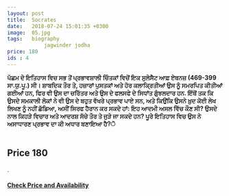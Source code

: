 ```yaml
---
layout: post
title:  Socrates
date:   2018-07-24 15:01:35 +0300
image:  05.jpg
tags:   biography
            jagwinder jodha
price: 180
ids : 4
---
```




<strong>ਪੱਛਮ ਦੇ ਇਤਿਹਾਸ ਵਿਚ ਸਭ ਤੋਂ ਪ੍ਰਭਾਵਸ਼ਾਲੀ ਚਿੰਤਕਾਂ ਵਿਚੋਂ ਇਕ ਸੁਲੇਸੈਟ ਆਫ਼ ਏਥਨਜ਼ (469-399 ਸਾ.ਯੁ.ਪੂ.) ਸੀ। ਸ਼ਾਬਦਿਕ ਤੌਰ ਤੇ, ਹਜ਼ਾਰਾਂ ਪੁਸਤਕਾਂ ਅਤੇ ਹੋਰ ਕਲਾਕ੍ਰਿਤੀਆਂ ਉਸ ਨੂੰ ਸਮਰਪਿਤ ਕੀਤੀਆਂ ਗਈਆਂ ਹਨ, ਫਿਰ ਵੀ ਉਸ ਦਾ ਚਰਿੱਤਰ ਅਤੇ ਉਸ ਦੇ ਫਲਸਫੇ ਦੇ ਸਿਧਾਂਤ ਗੁੰਝਲਦਾਰ ਹਨ. ਇੱਥੋਂ ਤਕ ਕਿ ਉਸਦੇ ਸਮਕਾਲੀ ਲੋਕਾਂ ਨੇ ਵੀ ਉਸ ਦੇ ਬਹੁਤ ਵੱਖਰੇ ਪ੍ਰਭਾਵ ਪਾਏ ਸਨ, ਅਤੇ ਕਿਉਂਕਿ ਉਸਨੇ ਖ਼ੁਦ ਕੋਈ ਲੇਖ ਲਿਖਣ ਨੂੰ ਨਹੀਂ ਛੱਡਿਆ, ਅਸੀਂ ਸਿਰਫ ਹੈਰਾਨ ਕਰ ਸਕਦੇ ਹਾਂ: ਇਹ ਆਦਮੀ ਅਸਲ ਵਿੱਚ ਕੌਣ ਸੀ? ਉਸਦੇ ਨਾਲ ਕਿਹੜੇ ਵਿਚਾਰ ਅਤੇ ਆਦਰਸ਼ ਸੱਚੇ ਤੌਰ ਤੇ ਜੁੜੇ ਜਾ ਸਕਦੇ ਹਨ? ਪੂਰੇ ਇਤਿਹਾਸ ਵਿਚ ਉਸ ਨੇ ਅਸਾਧਾਰਣ ਪ੍ਰਭਾਵ ਦਾ ਕੀ ਅਧਾਰ ਬਣਾਇਆ ਹੈ?ੋ</strong><br><br>

<h2>Price 180 </h2>.<br>

<h4><a class="add-cart cart1" href="{{site.baseurl}}/books#4"><b>Check Price and Availability</b></a></h4>

<body>
 <script src="{{ site.baseurl }}/js/main.js"></script>
 </body>